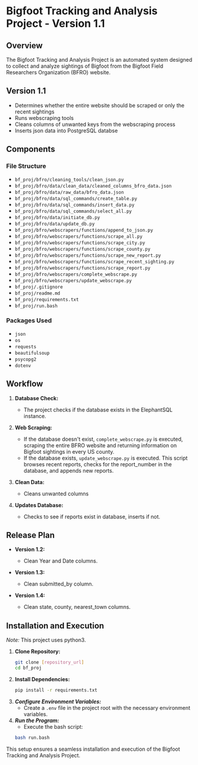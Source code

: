 # Bigfoot Tracking and Analysis Project - Version 1.1

## Overview

The Bigfoot Tracking and Analysis Project is an automated system designed to collect and analyze sightings of Bigfoot from the Bigfoot Field Researchers Organization (BFRO) website.

## Version 1.1

- Determines whether the entire website should be scraped or only the recent sightings
- Runs webscraping tools
- Cleans columns of unwanted keys from the webscraping process
- Inserts json data into PostgreSQL databse

## Components

### File Structure

- `bf_proj/bfro/cleaning_tools/clean_json.py`
- `bf_proj/bfro/data/clean_data/cleaned_columns_bfro_data.json`
- `bf_proj/bfro/data/raw_data/bfro_data.json`
- `bf_proj/bfro/data/sql_commands/create_table.py`
- `bf_proj/bfro/data/sql_commands/insert_data.py`
- `bf_proj/bfro/data/sql_commands/select_all.py`
- `bf_proj/bfro/data/initiate_db.py`
- `bf_proj/bfro/data/update_db.py`
- `bf_proj/bfro/webscrapers/functions/append_to_json.py`
- `bf_proj/bfro/webscrapers/functions/scrape_all.py`
- `bf_proj/bfro/webscrapers/functions/scrape_city.py`
- `bf_proj/bfro/webscrapers/functions/scrape_county.py`
- `bf_proj/bfro/webscrapers/functions/scrape_new_report.py`
- `bf_proj/bfro/webscrapers/functions/scrape_recent_sighting.py`
- `bf_proj/bfro/webscrapers/functions/scrape_report.py`
- `bf_proj/bfro/webscrapers/complete_webscrape.py`
- `bf_proj/bfro/webscrapers/update_webscrape.py`
- `bf_proj/.gitignore`
- `bf_proj/readme.md`
- `bf_proj/requirements.txt`
- `bf_proj/run.bash`

### Packages Used

- `json`
- `os`
- `requests`
- `beautifulsoup`
- `psycopg2`
- `dotenv`

## Workflow

1. **Database Check:**
    - The project checks if the database exists in the ElephantSQL instance.

2. **Web Scraping:**
    - If the database doesn't exist, `complete_webscrape.py` is executed, scraping the entire BFRO website and returning information on Bigfoot sightings in every US county.
    - If the database exists, `update_webscrape.py` is executed. This script browses recent reports, checks for the report_number in the database, and appends new reports.
3. **Clean Data:**
    - Cleans unwanted columns
4. **Updates Database:**
    - Checks to see if reports exist in database, inserts if not.

## Release Plan

- **Version 1.2:**
    - Clean Year and Date columns.

- **Version 1.3:**
    - Clean submitted_by column.

- **Version 1.4:**
    - Clean state, county, nearest_town columns.

## Installation and Execution

*Note:* This project uses python3.

1. **Clone Repository:**
    ```bash
    git clone [repository_url]
    cd bf_proj
2. **Install Dependencies:**
    ```bash
    pip install -r requirements.txt
3. ***Configure Environment Variables:***
    - Create a `.env` file in the project root with the necessary environment variables.
4. ***Run the Program:***
    - Execute the bash script:
    ```bash
    bash run.bash

This setup ensures a seamless installation and execution of the Bigfoot Tracking and Analysis Project.
